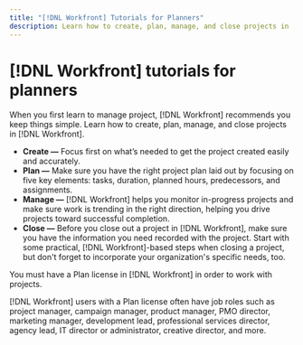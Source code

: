 ```yaml
---
title: "[!DNL Workfront] Tutorials for Planners"
description: Learn how to create, plan, manage, and close projects in [!DNL Adobe Workfront].
---
```

# [!DNL Workfront] tutorials for planners

When you first learn to manage project, [!DNL Workfront] recommends you keep things simple. Learn how to create, plan, manage, and close projects in [!DNL Workfront].

* **Create —** Focus first on what’s needed to get the project created easily and accurately.
* **Plan —** Make sure you have the right project plan laid out by focusing on five key elements: tasks, duration, planned hours, predecessors, and assignments.
* **Manage —** [!DNL Workfront] helps you monitor in-progress projects and make sure work is trending in the right direction, helping you drive projects toward successful completion.
* **Close —** Before you close out a project in [!DNL Workfront], make sure you have the information you need recorded with the project. Start with some practical, [!DNL Workfront]-based steps when closing a project, but don't forget to incorporate your organization's specific needs, too.

You must have a Plan license in [!DNL Workfront] in order to work with projects.

[!DNL Workfront] users with a Plan license often have job roles such as project manager, campaign manager, product manager, PMO director, marketing manager, development lead, professional services director, agency lead, IT director or administrator, creative director, and more.

<!-- 

This is the landing page of the user guide. It should be the first list item in the TOC.md file. 
See other user landing pages to get ideas. 

--> 
 